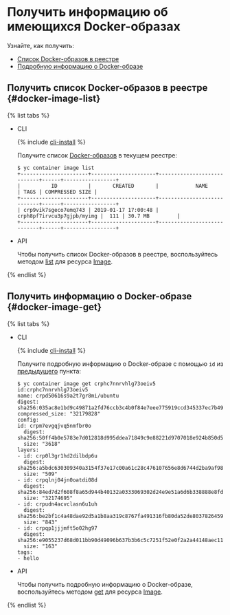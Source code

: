 # Получить информацию об имеющихся Docker-образах

Узнайте, как получить:
* [Список Docker-образов в реестре](#docker-image-list)
* [Подробную информацию о Docker-образе](#docker-image-get)

## Получить список Docker-образов в реестре {#docker-image-list}

{% list tabs %}

- CLI
  
  {% include [cli-install](../../../_includes/cli-install.md) %}
  
  Получите список [Docker-образов](../../concepts/docker-image.md) в текущем реестре:
  
  ```
  $ yc container image list
  +----------------------+---------------------+----------------------------+------+-----------------+
  |          ID          |       CREATED       |            NAME            | TAGS | COMPRESSED SIZE |
  +----------------------+---------------------+----------------------------+------+-----------------+
  | crp9vik7sgeco7emq743 | 2019-01-17 17:00:48 | crph8pf7irvcu3p7gjpb/myimg |  111 | 30.7 MB         |
  +----------------------+---------------------+----------------------------+------+-----------------+
  ```
  
- API
  
  Чтобы получить список Docker-образов в реестре, воспользуйтесь методом [list](../../api-ref/Image/list.md) для ресурса [Image](../../api-ref/Image/).
  
{% endlist %}

## Получить информацию о Docker-образе {#docker-image-get}

{% list tabs %}

- CLI
  
  {% include [cli-install](../../../_includes/cli-install.md) %}
  
  Получите подробную информацию о Docker-образе с помощью `id` из [предыдущего](#docker-image-list) пункта:
  
  ```
  $ yc container image get crphc7nnrvhlg73oeiv5
  id:crphc7nnrvhlg73oeiv5
  name: crpd50616s9a2t7gr8mi/ubuntu
  digest: sha256:035ac8e1bd9c49871a2fd76ccb3c4b0f84e7eee775919ccd345337ec7b49f80d
  compressed_size: "32179828"
  config:
  id: crpm7evgqjvq5nmfbr0o
    digest: sha256:50ff4b0e5783e7d012818d995ddea71849c9e88221d9707018e924b850d5961b
    size: "3618"
  layers:
  - id: crp0l3gr1hd2dilbdp6u
    digest: sha256:a5bdc630309340a3154f37e17c00a61c28c476107656e8d6744d2ba9af980058
    size: "509"
  - id: crpqlnj04jn0oatdi08d
    digest: sha256:84ed7d2f608f8a65d944b40132a0333069302d24e9e51a6d6b338888e8fd0a6b
    size: "32174695"
  - id: crpudn4acvclasn6u1uh
    digest: sha256:be2bf1c4a48dae92d5a1b8aa319c8767fa491316fb80da52de80378264599a16
    size: "843"
  - id: crpqp1jjjmft5o02hg97
    digest: sha256:e9055237d68d011bb90d49096b637b3b6c5c7251f52e0f2a2a44148aec1181dc
    size: "163"
  tags:
  - hello
  ```
  
- API
  
  Чтобы получить подробную информацию о Docker-образе, воспользуйтесь методом [get](../../api-ref/Image/get.md) для ресурса [Image](../../api-ref/Image/).
  
{% endlist %}



